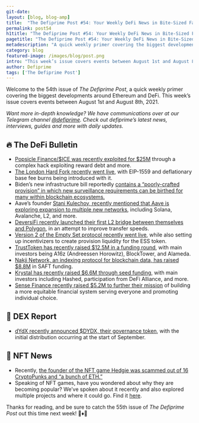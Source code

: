 ```yaml
---
git-date:
layout: [blog, blog-amp]
title:  "The Defiprime Post #54: Your Weekly DeFi News in Bite-Sized Fashion"
permalink: post54
h1title: "The Defiprime Post #54: Your Weekly DeFi News in Bite-Sized Fashion"
pagetitle: "The Defiprime Post #54: Your Weekly DeFi News in Bite-Sized Fashion"
metadescription: "A quick weekly primer covering the biggest developments around Ethereum and DeFi. This week’s issue covers events between August 1st and August 8th, 2021"
category: blog
featured-image: /images/blog/post.png
intro: "This week’s issue covers events between August 1st and August 8th, 2021"
author: Defiprime
tags: ['The Defiprime Post']
---
```



Welcome to the 54th issue of _The Defiprime Post_, a quick weekly primer covering the biggest developments around Ethereum and DeFi. This week’s issue covers events between August 1st and August 8th, 2021.

_Want more in-depth knowledge? We have communications over at our Telegram channel [@defiprime](https://t.me/defiprime). Check out defiprime’s latest news, interviews, guides and more with daily updates._


## 🔥 The DeFi Bulletin

* [Popsicle Finance/$ICE was recently exploited for $25M](https://twitter.com/defiprime/status/1422708265423556611) through a complex hack exploiting reward debt and more.
* [The London Hard Fork recently went live](https://decrypt.co/77746/london-hard-fork-ethereum-live), with EIP-1559 and deflationary base fee burns being introduced with it.
* Biden’s new infrastructure bill reportedly [contains a “poorly-crafted provision” in which new surveillance requirements can be birthed for many within blockchain ecosystems.](https://www.eff.org/deeplinks/2021/08/cryptocurrency-surveillance-provision-buried-infrastructure-bill-disaster-digital?s=09) 
* Aave’s founder [Stani Kulechov, recently mentioned that Aave is exploring expansion to multiple new networks](https://cryptobriefing.com/aave-is-exploring-solana-avalanche-layer-2-expansion/), including Solana, Avalanche, L2, and more.
* [DeversiFi recently launched their first L2 bridge between themselves and Polygon](https://blog.deversifi.com/deversifi-launches-first-layer-2-bridge-between-polygon-for-instant-transfers/), in an attempt to improve transfer speeds.
* [Version 2 of the Empty Set protocol recently went live](https://medium.com/emptysetdollar/empty-set-v2-live-migrate-now-2a6fceb55d08), while also setting up incentivizers to create provision liquidity for the ESS token.
* [TrustToken has recently raised $12.5M in a funding round](https://www.coindesk.com/a16z-blocktower-alameda-back-12-5m-round-for-trusttoken), with main investors being A16z (Andreessen Horowitz), BlockTower, and Alameda.
* [Nakji Network, an indexing protocol for blockchain data, has raised $8.8M](https://www.theblockcrypto.com/post/113780/indexing-protocol-nakji-network-blockchain-data-saft-funding) in SAFT funding.
* [Krystal has recently raised $6.6M through seed funding](https://www.theblockcrypto.com/post/113483/defi-platform-krystal-crypto-seed-funding), with main investors including Hashed, participation from DeFi Alliance, and more.
* [Sense Finance recently raised $5.2M to further their mission](https://medium.com/sensefinance/sense-finance-raises-5-2m-to-add-a-new-dimension-to-defi-bbccb508d271) of building a more equitable financial system serving everyone and promoting individual choice.

## 💱 DEX Report

* [dYdX recently announced $DYDX, their governance token](https://dydx.foundation/blog/en/introducing-dydx-token), with the initial distribution occurring at the start of September. 


## 💎 NFT News

* Recently, [the founder of the NFT game Hedgie was scammed out of 16 CryptoPunks and “a bunch of ETH.”](https://decrypt.co/77404/founder-of-nft-game-loses-16-cryptopunks-and-bunch-of-eth-to-scammer)
* Speaking of NFT games, have you wondered about why they are becoming popular? We’ve spoken about it recently and also explored multiple projects and where it could go. Find it [here](https://defiprime.com/nft-gaming-explained).

Thanks for reading, and be sure to catch the 55th issue of _The Defiprime Post_ out this time next week! 👋♦️👋
